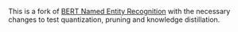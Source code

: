 This is a fork of [BERT Named Entity Recognition](https://github.com/kamalkraj/BERT-NER) with the necessary changes to test quantization, pruning and knowledge distillation. 
